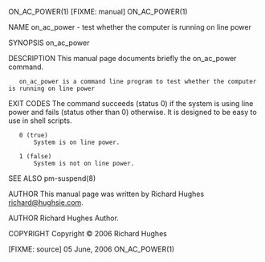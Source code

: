 ON_AC_POWER(1)                                                                                 [FIXME: manual]                                                                                 ON_AC_POWER(1)



NAME
       on_ac_power - test whether the computer is running on line power

SYNOPSIS
       on_ac_power

DESCRIPTION
       This manual page documents briefly the on_ac_power command.

       on_ac_power is a command line program to test whether the computer is running on line power

EXIT CODES
       The command succeeds (status 0) if the system is using line power and fails (status other than 0) otherwise. It is designed to be easy to use in shell scripts.

       0 (true)
           System is on line power.

       1 (false)
           System is not on line power.

SEE ALSO
       pm-suspend(8)

AUTHOR
       This manual page was written by Richard Hughes richard@hughsie.com.

AUTHOR
       Richard Hughes
           Author.

COPYRIGHT
       Copyright © 2006 Richard Hughes



[FIXME: source]                                                                                 05 June, 2006                                                                                  ON_AC_POWER(1)
